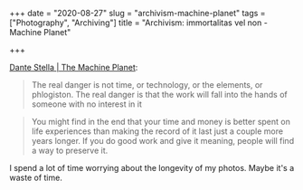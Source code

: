 +++
date = "2020-08-27"
slug = "archivism-machine-planet"
tags = ["Photography", "Archiving"]
title = "Archivism: immortalitas vel non - Machine Planet"

+++

[Dante Stella | The Machine Planet](https://themachineplanet.wordpress.com/2020/08/27/archivism-immortalitas-vel-non/):

> The real danger is not time, or technology, or the elements, or phlogiston. The real danger is that the work will fall into the hands of someone with no interest in it

> You might find in the end that your time and money is better spent on life experiences than making the record of it last just a couple more years longer. If you do good work and give it meaning, people will find a way to preserve it.

I spend a lot of time worrying about the longevity of my photos. Maybe it's a waste of time.

